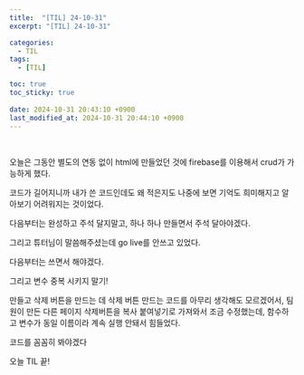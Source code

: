 ```yaml
---
title:  "[TIL] 24-10-31"
excerpt: "[TIL] 24-10-31"

categories:
  - TIL
tags:
  - [TIL]

toc: true
toc_sticky: true
 
date: 2024-10-31 20:43:10 +0900
last_modified_at: 2024-10-31 20:44:10 +0900
---
```


<br>

오늘은 그동안 별도의 연동 없이 html에 만들었던 것에 firebase를 이용해서 crud가 가능하게 했다.  

코드가 길어지니까 내가 쓴 코드인데도 왜 적은지도 나중에 보면 기억도 희미해지고 알아보기 어려워지는 것이었다.  

다음부터는 완성하고 주석 달지말고, 하나 하나 만들면서 주석 달아야겠다.  

그리고 튜터님이 말씀해주셨는데 go live를 안쓰고 있었다.  

다음부터는 쓰면서 해야겠다.  

그리고 변수 중복 시키지 말기!  

만들고 삭제 버튼을 만드는 데 삭제 버튼 만드는 코드를 아무리 생각해도 모르겠어서, 팀원이 만든 다른 페이지 삭제버튼을 복사 붙여넣기로 가져와서 조금 수정했는데, 함수하고 변수가 동일 이름이라 계속 실행 안돼서 힘들었다.  

코드를 꼼꼼히 봐야겠다  

오늘 TIL 끝!